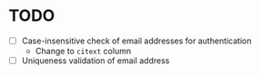 # TODO

- [ ] Case-insensitive check of email addresses for authentication
  - Change to `citext` column
- [ ] Uniqueness validation of email address
